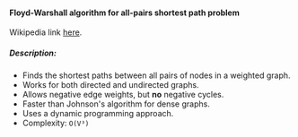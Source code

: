 #### Floyd-Warshall algorithm for all-pairs shortest path problem

Wikipedia link [here](https://en.wikipedia.org/wiki/Floyd%E2%80%93Warshall_algorithm "Floyd-Warshall algorithm").

##### Description:

* Finds the shortest paths between all pairs of nodes in a weighted graph.
* Works for both directed and undirected graphs.
* Allows negative edge weights, but **no** negative cycles.
* Faster than Johnson's algorithm for dense graphs.
* Uses a dynamic programming approach.
* Complexity: `O(V³)`
